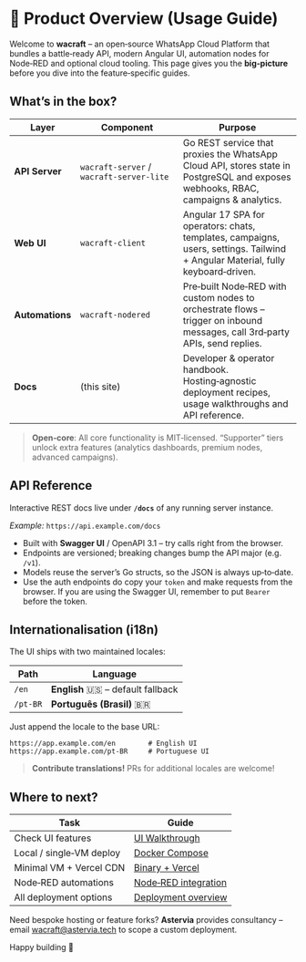 # 📖 Product Overview (Usage Guide)

Welcome to **wacraft** – an open‑source WhatsApp Cloud Platform that bundles a
battle‑ready API, modern Angular UI, automation nodes for Node‑RED and optional
cloud tooling. This page gives you the **big‑picture** before you dive into the
feature‑specific guides.

## What’s in the box?

| Layer           | Component                                | Purpose                                                                                                                            |
| --------------- | ---------------------------------------- | ---------------------------------------------------------------------------------------------------------------------------------- |
| **API Server**  | `wacraft‑server` / `wacraft‑server‑lite` | Go REST service that proxies the WhatsApp Cloud API, stores state in PostgreSQL and exposes webhooks, RBAC, campaigns & analytics. |
| **Web UI**      | `wacraft‑client`                         | Angular 17 SPA for operators: chats, templates, campaigns, users, settings. Tailwind + Angular Material, fully keyboard‑driven.    |
| **Automations** | `wacraft‑nodered`                        | Pre‑built Node‑RED with custom nodes to orchestrate flows – trigger on inbound messages, call 3rd‑party APIs, send replies.        |
| **Docs**        | (this site)                              | Developer & operator handbook. Hosting‑agnostic deployment recipes, usage walkthroughs and API reference.                          |

> **Open‑core**: All core functionality is MIT‑licensed. “Supporter” tiers unlock
> extra features (analytics dashboards, premium nodes, advanced campaigns).

## API Reference

Interactive REST docs live under **`/docs`** of any running server instance.

_Example:_ `https://api.example.com/docs`

- Built with **Swagger UI** / OpenAPI 3.1 – try calls right from the browser.
- Endpoints are versioned; breaking changes bump the API major (e.g. `/v1`).
- Models reuse the server’s Go structs, so the JSON is always up‑to‑date.
- Use the auth endpoints do copy your `token` and make requests from the browser. If you are using the Swagger UI, remember to put `Bearer` before the token.

## Internationalisation (i18n)

The UI ships with two maintained locales:

| Path     | Language                          |
| -------- | --------------------------------- |
| `/en`    | **English** 🇺🇸 – default fallback |
| `/pt-BR` | **Português (Brasil)** 🇧🇷         |

Just append the locale to the base URL:

```text
https://app.example.com/en        # English UI
https://app.example.com/pt-BR     # Portuguese UI
```

> **Contribute translations!** PRs for additional locales are welcome!

## Where to next?

| Task                     | Guide                                         |
| ------------------------ | --------------------------------------------- |
| Check UI features        | [UI Walkthrough](./ui.md)                     |
| Local / single‑VM deploy | [Docker Compose](../deploy/docker-compose.md) |
| Minimal VM + Vercel CDN  | [Binary + Vercel](../deploy/binary-vercel.md) |
| Node‑RED automations     | [Node‑RED integration](../deploy/node-red.md) |
| All deployment options   | [Deployment overview](../deploy/overview.md)  |

Need bespoke hosting or feature forks? **Astervia** provides consultancy –
email [wacraft@astervia.tech](mailto:wacraft@astervia.tech) to scope a custom deployment.

Happy building 🚀
